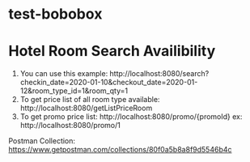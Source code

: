 ﻿# test-bobobox

# Hotel Room Search Availibility
1. You can use this example: http://localhost:8080/search?checkin_date=2020-01-10&checkout_date=2020-01-12&room_type_id=1&room_qty=1
2. To get price list of all room type available: http://localhost:8080/getListPriceRoom
3. To get promo price list: http://localhost:8080/promo/{promoId} ex: http://localhost:8080/promo/1

Postman Collection:
https://www.getpostman.com/collections/80f0a5b8a8f9d5546b4c

